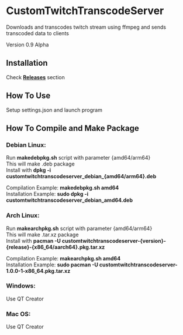 # CustomTwitchTranscodeServer
Downloads and transcodes twitch stream using ffmpeg and sends transcoded data to clients<br />

Version 0.9 Alpha<br />


## Installation
Check **[Releases](https://github.com/Aslan2142/CustomTwitchTranscodeServer/releases)** section


## How To Use
Setup settings.json and launch program<br />


## How To Compile and Make Package

### Debian Linux:
Run **makedebpkg.sh** script with parameter {amd64/arm64}<br />
This will make .deb package<br />
Install with **dpkg -i customtwitchtranscodeserver_debian_{amd64/arm64}.deb**<br />

Compilation Example: **makedebpkg.sh amd64**<br />
Installation Example: **sudo dpkg -i customtwitchtranscodeserver_debian_amd64.deb**<br />

### Arch Linux:
Run **makearchpkg.sh** script with parameter {amd64/arm64}<br />
This will make .tar.xz package<br />
Install with **pacman -U customtwitchtranscodeserver-{version}-{release}-{x86_64/aarch64}.pkg.tar.xz**<br />

Compilation Example: **makearchpkg.sh amd64**<br />
Installation Example: **sudo pacman -U customtwitchtranscodeserver-1.0.0-1-x86_64.pkg.tar.xz**<br />

### Windows:
Use QT Creator

### Mac OS:
Use QT Creator
